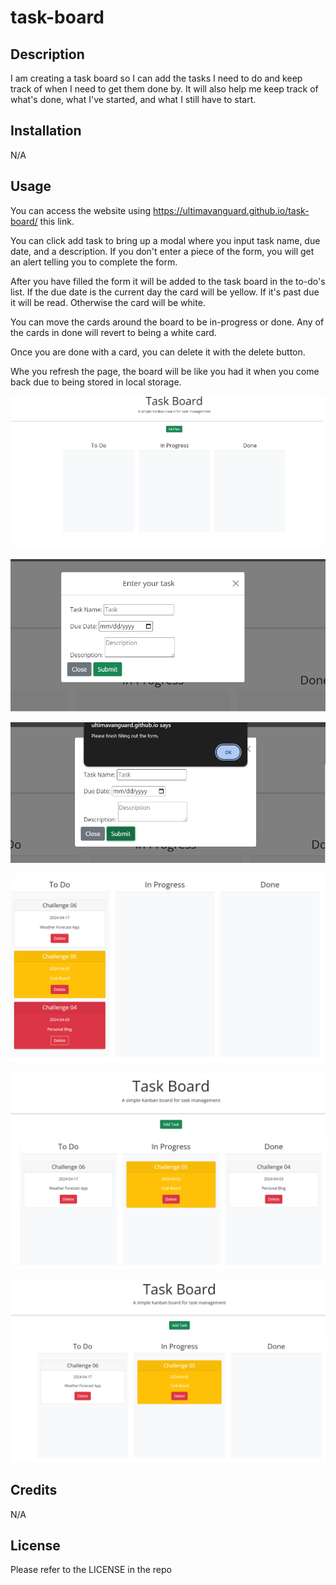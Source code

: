 # task-board

## Description

I am creating a task board so I can add the tasks I need to do and keep track of when I need to get them done by. It will also help me keep track of what's done, what I've started, and what I still have to start.

## Installation

N/A

## Usage

You can access the website using https://ultimavanguard.github.io/task-board/ this link.

You can click add task to bring up a modal where you input task name, due date, and a description. If you don't enter a piece of the form, you will get an alert telling you to complete the form.

After you have filled the form it will be added to the task board in the to-do's list. If the due date is the current day the card will be yellow. If it's past due it will be read. Otherwise the card will be white.

You can move the cards around the board to be in-progress or done. Any of the cards in done will revert to being a white card.

Once you are done with a card, you can delete it with the delete button.

Whe you refresh the page, the board will be like you had it when you come back due to being stored in local storage.

![alt text](https://github.com/UltimaVanguard/task-board/blob/main/assets/images/task-board.png)

![alt text](https://github.com/UltimaVanguard/task-board/blob/main/assets/images/modal.png)

![alt text](https://github.com/UltimaVanguard/task-board/blob/main/assets/images/alert.png)

![alt text](https://github.com/UltimaVanguard/task-board/blob/main/assets/images/task-board-filled.png)

![alt text](https://github.com/UltimaVanguard/task-board/blob/main/assets/images/task-board-moved.png)

![alt text](https://github.com/UltimaVanguard/task-board/blob/main/assets/images/task-board-deleted.png)

## Credits

N/A

## License

Please refer to the LICENSE in the repo